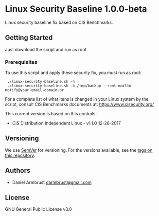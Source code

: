 
# Linux Security Baseline 1.0.0-beta

Linux security baseline fix based on CIS Benchmarks.

## Getting Started

Just download the script and run as root.

### Prerequisites

To use this script and apply these security fix, you must run as root:

```
 ./linux-security-baseline.sh -h
 ./linux-security-baseline.sh -b /tmp/backup --root-mailto notify@your-email-domain.br
```

For a complete list of what itens is changed in your Linux system by the script, consult 
CIS Benchmarks documents at: https://www.cisecurity.org/

This current version is based on this controls:
   + CIS Distribution Independent Linux - v1.1.0 12-26-2017  

## Versioning

We use [SemVer](http://semver.org/) for versioning. For the versions available, see the [tags on this repository](https://github.com/daniel-armbrust/linux-security-baseline/tags).

## Authors
* Daniel Armbrust <darmbrust@gmail.com>

## License
GNU General Public License v3.0
